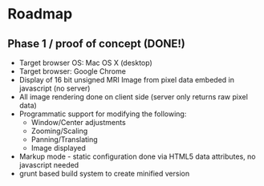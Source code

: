 
Roadmap
========

Phase 1 / proof of concept (DONE!)
-------
 * Target browser OS: Mac OS X (desktop)
 * Target browser: Google Chrome
 * Display of 16 bit unsigned MRI Image from pixel data embeded in javascript (no server)
 * All image rendering done on client side (server only returns raw pixel data)
 * Programmatic support for modifying the following:
    * Window/Center adjustments
    * Zooming/Scaling
    * Panning/Translating
    * Image displayed
 * Markup mode - static configuration done via HTML5 data attributes, no javascript needed
 * grunt based build system to create minified version

